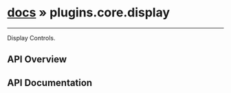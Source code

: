 # [docs](index.md) » plugins.core.display
---

Display Controls.

## API Overview

## API Documentation

